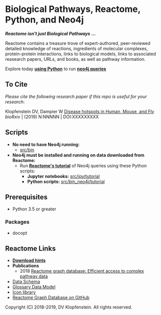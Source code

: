 # Biological Pathways, Reactome, Python, and Neo4j

**_Reactome isn't just Biological Pathways_ ...**

Reactome contains a treasure trove of expert-authored, peer-reviewed detailed knowledge of reactions, ingredients of molecular complexes, protein-protein interactions, links to biological models, links to associated reasearch papers, URLs, and books, as well as pathway information.

Explore today [**using Python**](src/ipy/tutorial/s4a_pathway_subpathways.ipynb) to run [**neo4j queries**](/doc/md/README_download_hints.md#6-view-the-reactome-database-in-the-neo4j-browser)

## To Cite

_Please cite the following research paper if this repo is useful for your research_:

Klopfenstein DV, Dampier W [Disease hotspots in Human, Mouse, and Fly](https://www.nature.com/articles/s41598-018-28948-z)    
_bioRxiv_ | (2019) N:NNNNN | DOI:XXXXXXXXX


## Scripts
  * **No need to have Neo4j running:**    
    * [src/bin](/src/bin)     
  * **Neo4j must be installed and running on data downloaded from Reactome:**    
    * Run [**Reactome's tutorial**](https://reactome.org/dev/graph-database/extract-participating-molecules) of Neo4j queries using these Python scripts:    
       * **Jupyter notebooks:** [src/ipy/tutorial](src/ipy/tutorial)
       * **Python scripts:** [src/bin_neo4j/tutorial](src/bin_neo4j/tutorial)

## Prerequisites
  * Python 3.5 or greater

### Packages
  * docopt

## Reactome Links
  * [**Download hints**](/doc/md/README_download_hints.md)
  * **Publications**
    * 2018 [Reactome graph database: Efficient access to complex pathway data](https://journals.plos.org/ploscompbiol/article?rev=2&id=10.1371/journal.pcbi.1005968)
  * [Data Schema](https://reactome.org/content/schema/DatabaseObject)    
  * [Glossary Data Model](http://wiki.reactome.org/index.php/Glossary_Data_Model)    
  * [Icon library](https://reactome.org/icon-lib)    
  * [Reactome Graph Database on GitHub](https://github.com/reactome/graph-core)    

Copyright (C) 2018-2019, DV Klopfenstein. All rights reserved.
